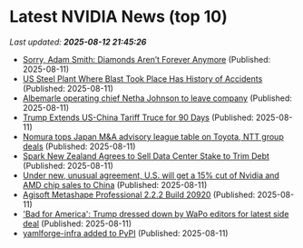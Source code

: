 # Latest NVIDIA News (top 10)
_Last updated: **2025-08-12 21:45:26**_

- [Sorry, Adam Smith: Diamonds Aren’t Forever Anymore](https://biztoc.com/x/14c7634a8b1226ef) (Published: 2025-08-11)
- [US Steel Plant Where Blast Took Place Has History of Accidents](https://biztoc.com/x/0b160eb9f703ed62) (Published: 2025-08-11)
- [Albemarle operating chief Netha Johnson to leave company](https://biztoc.com/x/19cd0d1c82186ce5) (Published: 2025-08-11)
- [Trump Extends US-China Tariff Truce for 90 Days](https://biztoc.com/x/fa22eaa3dc74205b) (Published: 2025-08-11)
- [Nomura tops Japan M&A advisory league table on Toyota, NTT group deals](https://biztoc.com/x/cac63a6a8c2c3f08) (Published: 2025-08-11)
- [Spark New Zealand Agrees to Sell Data Center Stake to Trim Debt](https://biztoc.com/x/d288bac5c85d7f6d) (Published: 2025-08-11)
- [Under new, unusual agreement, U.S. will get a 15% cut of Nvidia and AMD chip sales to China](https://www.pbs.org/newshour/politics/under-new-unusual-agreement-u-s-will-get-a-15-cut-of-nvidia-and-amd-chip-sales-to-china) (Published: 2025-08-11)
- [Agisoft Metashape Professional 2.2.2 Build 20920](https://post.rlsbb.cc/agisoft-metashape-professional-2-2-2-build-20920/) (Published: 2025-08-11)
- ['Bad for America': Trump dressed down by WaPo editors for latest side deal](https://www.rawstory.com/trump-nvidia/) (Published: 2025-08-11)
- [yamlforge-infra added to PyPI](https://pypi.org/project/yamlforge-infra/) (Published: 2025-08-11)
